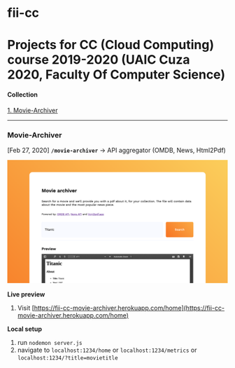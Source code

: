# fii-cc

# Projects for CC (Cloud Computing) course 2019-2020 (UAIC Cuza 2020, Faculty Of Computer Science)

#### Collection

[1. Movie-Archiver](###Movie-Archiver)

---

### Movie-Archiver

[Feb 27, 2020] **`/movie-archiver`** → API aggregator (OMDB, News, Html2Pdf)

![Screenshot of the platform](movie-archiver-preview.png)

**Live preview**

1.  Visit [https://fii-cc-movie-archiver.herokuapp.com/home](https://fii-cc-movie-archiver.herokuapp.com/home)

**Local setup**

1.  run `nodemon server.js`
2.  navigate to `localhost:1234/home` or `localhost:1234/metrics` or `localhost:1234/?title=movietitle`
